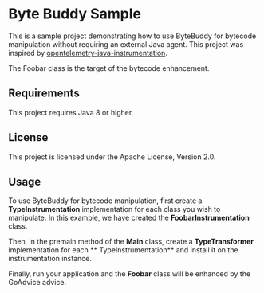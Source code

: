 # Byte Buddy Sample

This is a sample project demonstrating how to use ByteBuddy for bytecode manipulation without requiring an external Java
agent. This project was inspired
by [opentelemetry-java-instrumentation](https://github.com/open-telemetry/opentelemetry-java-instrumentation).

The Foobar class is the target of the bytecode enhancement.

## Requirements

This project requires Java 8 or higher.

## License

This project is licensed under the Apache License, Version 2.0.

## Usage

To use ByteBuddy for bytecode manipulation, first create a **TypeInstrumentation** implementation for each class you
wish to manipulate. In this example, we have created the **FoobarInstrumentation** class.

Then, in the premain method of the **Main** class, create a **TypeTransformer** implementation for each **
TypeInstrumentation** and install it on the instrumentation instance.

Finally, run your application and the **Foobar** class will be enhanced by the GoAdvice advice.
